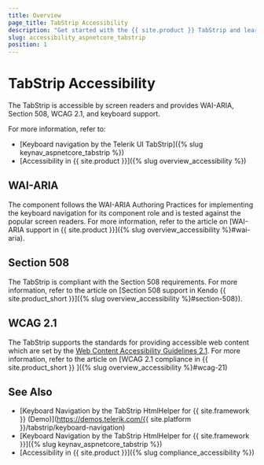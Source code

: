 ```yaml
---
title: Overview
page_title: TabStrip Accessibility
description: "Get started with the {{ site.product }} TabStrip and learn about its accessibility support for WAI-ARIA, Section 508, and WCAG 2.1."
slug: accessibility_aspnetcore_tabstrip
position: 1
---
```


# TabStrip Accessibility

The TabStrip is accessible by screen readers and provides WAI-ARIA, Section 508, WCAG 2.1, and keyboard support.

For more information, refer to:
* [Keyboard navigation by the Telerik UI TabStrip]({% slug keynav_aspnetcore_tabstrip %})
* [Accessibility in {{ site.product }}]({% slug overview_accessibility %})

## WAI-ARIA

The component follows the WAI-ARIA Authoring Practices for implementing the keyboard navigation for its component role and is tested against the popular screen readers. For more information, refer to the article on [WAI-ARIA support in {{ site.product }}]({% slug overview_accessibility %}#wai-aria).

## Section 508

The TabStrip is compliant with the Section 508 requirements. For more information, refer to the article on [Section 508 support in Kendo {{ site.product_short }}]({% slug overview_accessibility %}#section-508}).

## WCAG 2.1

The TabStrip supports the standards for providing accessible web content which are set by the [Web Content Accessibility Guidelines 2.1](https://www.w3.org/TR/WCAG/). For more information, refer to the article on [WCAG 2.1 compliance in {{ site.product_short }} ]({% slug overview_accessibility %}#wcag-21)

## See Also

* [Keyboard Navigation by the TabStrip HtmlHelper for {{ site.framework }} (Demo)](https://demos.telerik.com/{{ site.platform }}/tabstrip/keyboard-navigation)
* [Keyboard Navigation by the TabStrip HtmlHelper for {{ site.framework }}]({% slug keynav_aspnetcore_tabstrip %})
* [Accessibility in {{ site.product }}]({% slug compliance_accessibility %})
